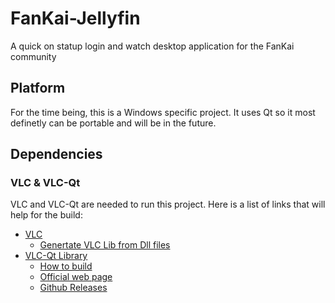 # FanKai-Jellyfin

A quick on statup login and watch desktop application for the FanKai community

## Platform
For the time being, this is a Windows specific project. It uses Qt so it most definetly can be portable and will be in the future.

## Dependencies
### VLC & VLC-Qt
VLC and VLC-Qt are needed to run this project. Here is a list of links that will help for the build:
- [VLC](https://www.videolan.org/vlc/)
    - [Genertate VLC Lib from Dll files](https://wiki.videolan.org/GenerateLibFromDll/)
- [VLC-Qt Library](https://github.com/vlc-qt/vlc-qt)
    - [How to build](https://github.com/vlc-qt/vlc-qt/blob/master/BUILDING.md)
    - [Official web page](https://vlc-qt.tano.si/)
    - [Github Releases](https://github.com/vlc-qt/vlc-qt/releases)
